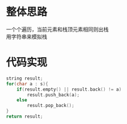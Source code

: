 # 整体思路
一个个遍历，当前元素和栈顶元素相同则出栈   
用字符串来模拟栈   
# 代码实现
```c++ {.line-numbers}
string result;
for(char a : s){
    if(result.empty() || result.back() != a)
        result.push_back(a);
    else
        result.pop_back();
}
return result;
```